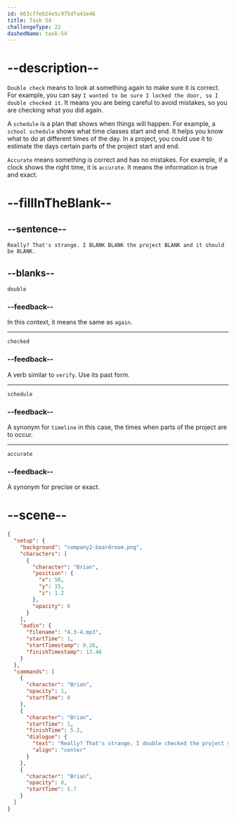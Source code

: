 ```yaml
---
id: 663cffeb24e5c975dfa41e46
title: Task 54
challengeType: 22
dashedName: task-54
---
```


<!-- (Audio) Brian: Really? That's strange. I double checked the project schedule and it should be accurate. -->

# --description--

`Double check` means to look at something again to make sure it is correct. For example, you can say `I wanted to be sure I locked the door, so I double checked it`. It means you are being careful to avoid mistakes, so you are checking what you did again.

A `schedule` is a plan that shows when things will happen. For example, a `school schedule` shows what time classes start and end. It helps you know what to do at different times of the day. In a project, you could use it to estimate the days certain parts of the project start and end.

`Accurate` means something is correct and has no mistakes. For example, if a clock shows the right time, it is `accurate`. It means the information is true and exact.

# --fillInTheBlank--

## --sentence--

`Really? That's strange. I BLANK BLANK the project BLANK and it should be BLANK.`

## --blanks--

`double`

### --feedback--

In this context, it means the same as `again`.

---

`checked`

### --feedback--

A verb similar to `verify`. Use its past form.

---

`schedule`

### --feedback--

A synonym for `timeline` in this case, the times when parts of the project are to occur.

---

`accurate`

### --feedback--

A synonym for precise or exact.

# --scene--

```json
{
  "setup": {
    "background": "company2-boardroom.png",
    "characters": [
      {
        "character": "Brian",
        "position": {
          "x": 50,
          "y": 15,
          "z": 1.2
        },
        "opacity": 0
      }
    ],
    "audio": {
      "filename": "4.3-4.mp3",
      "startTime": 1,
      "startTimestamp": 9.26,
      "finishTimestamp": 13.46
    }
  },
  "commands": [
    {
      "character": "Brian",
      "opacity": 1,
      "startTime": 0
    },
    {
      "character": "Brian",
      "startTime": 1,
      "finishTime": 5.2,
      "dialogue": {
        "text": "Really? That's strange. I double checked the project schedule and it should be accurate.",
        "align": "center"
      }
    },
    {
      "character": "Brian",
      "opacity": 0,
      "startTime": 5.7
    }
  ]
}
```
